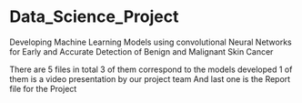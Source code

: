 # Data_Science_Project
Developing Machine Learning Models using convolutional Neural Networks for Early and Accurate Detection of Benign and Malignant Skin Cancer

There are 5 files in total
3 of them correspond to the models developed
1 of them is a video presentation by our project team
And last one is the Report file for the Project

